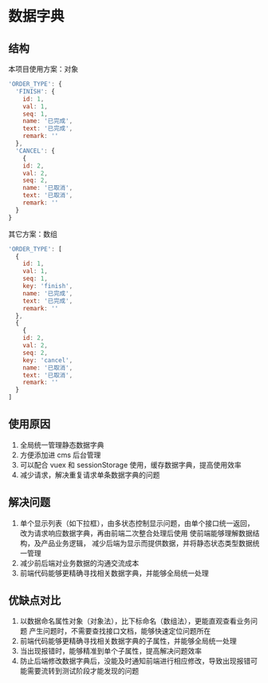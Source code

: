 # 数据字典

## 结构

本项目使用方案：对象

```js
'ORDER_TYPE': {
  'FINISH': {
    id: 1,
    val: 1,
    seq: 1,
    name: '已完成',
    text: '已完成',
    remark: ''
  },
  'CANCEL': {
    {
    id: 2,
    val: 2,
    seq: 2,
    name: '已取消',
    text: '已取消',
    remark: ''
  }
}
```

其它方案：数组

```js
'ORDER_TYPE': [
  {
    id: 1,
    val: 1,
    seq: 1,
    key: 'finish',
    name: '已完成',
    text: '已完成',
    remark: ''
  },
  {
    {
    id: 2,
    val: 2,
    seq: 2,
    key: 'cancel',
    name: '已取消',
    text: '已取消',
    remark: ''
  }
]
```

## 使用原因

1.  全局统一管理静态数据字典
2.  方便添加进 cms 后台管理
3.  可以配合 vuex 和 sessionStorage 使用，缓存数据字典，提高使用效率
4.  减少请求，解决重复请求单条数据字典的问题

## 解决问题

1.  单个显示列表（如下拉框），由多状态控制显示问题，由单个接口统一返回，改为请求响应数据字典，再由前端二次整合处理后使用
    使前端能够理解数据结构，及产品业务逻辑，
    减少后端为显示而提供数据，并将静态状态类型数据统一管理
2.  减少前后端对业务数据的沟通交流成本
3.  前端代码能够更精确寻找相关数据字典，并能够全局统一处理

## 优缺点对比

1.  以数据命名属性对象（对象法），比下标命名（数组法），更能直观查看业务问题
    产生问题时，不需要查找接口文档，能够快速定位问题所在
2.  前端代码能够更精确寻找相关数据字典的子属性，并能够全局统一处理
3.  当出现报错时，能够精准到单个子属性，提高解决问题效率
4.  防止后端修改数据字典后，没能及时通知前端进行相应修改，导致出现报错可能需要流转到测试阶段才能发现的问题
